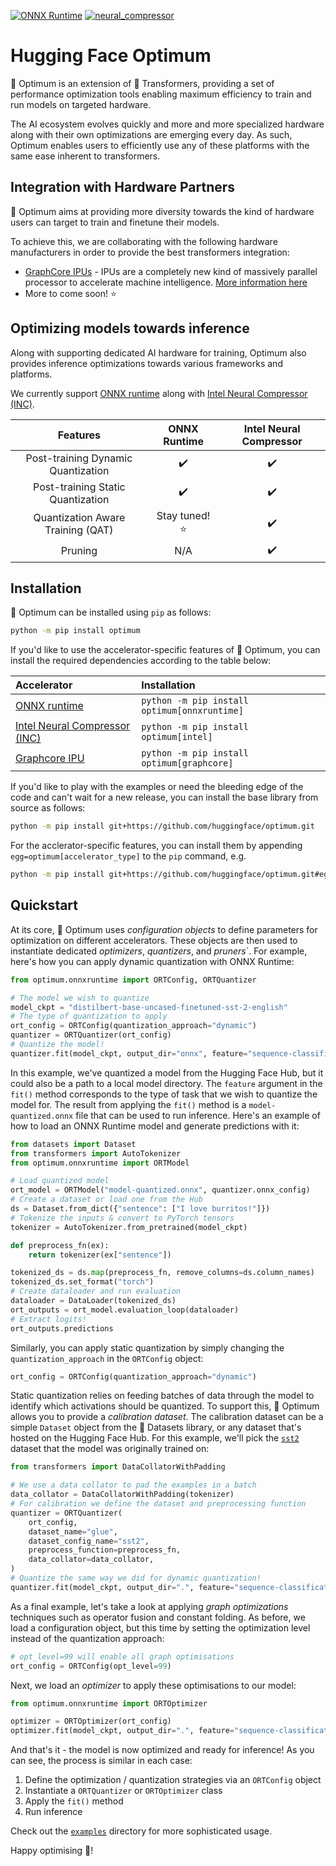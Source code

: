 [![ONNX Runtime](https://github.com/huggingface/optimum/actions/workflows/test_onnxruntime.yml/badge.svg)](https://github.com/huggingface/optimum/actions/workflows/test_onnxruntime.yml)
[![neural_compressor](https://github.com/huggingface/optimum/actions/workflows/test_intel.yml/badge.svg)](https://github.com/huggingface/optimum/actions/workflows/test_intel.yml)

# Hugging Face Optimum

🤗 Optimum is an extension of 🤗 Transformers, providing a set of performance optimization tools enabling maximum efficiency to train and run models on targeted hardware.

The AI ecosystem evolves quickly and more and more specialized hardware along with their own optimizations are emerging every day.
As such, Optimum enables users to efficiently use any of these platforms with the same ease inherent to transformers.


## Integration with Hardware Partners

🤗 Optimum aims at providing more diversity towards the kind of hardware users can target to train and finetune their models.

To achieve this, we are collaborating with the following hardware manufacturers in order to provide the best transformers integration:
- [GraphCore IPUs](https://github.com/huggingface/optimum-graphcore) - IPUs are a completely new kind of massively parallel processor to accelerate machine intelligence. [More information here](https://www.graphcore.ai/products/ipu)
- More to come soon! :star:

## Optimizing models towards inference

Along with supporting dedicated AI hardware for training, Optimum also provides inference optimizations towards various frameworks and
platforms.


We currently support [ONNX runtime](https://github.com/microsoft/onnxruntime) along with [Intel Neural Compressor (INC)](https://github.com/intel/neural-compressor).

| Features                           | ONNX Runtime          | Intel Neural Compressor |
|:----------------------------------:|:---------------------:|:-----------------------:|
| Post-training Dynamic Quantization |  :heavy_check_mark:   |    :heavy_check_mark:   |
| Post-training Static Quantization  |  :heavy_check_mark:   |    :heavy_check_mark:   |
| Quantization Aware Training (QAT)  |  Stay tuned! :star:   |    :heavy_check_mark:   |
| Pruning                            |        N/A            |    :heavy_check_mark:   |


## Installation

🤗 Optimum can be installed using `pip` as follows:

```bash
python -m pip install optimum
```

If you'd like to use the accelerator-specific features of 🤗 Optimum, you can install the required dependencies according to the table below:

| Accelerator                                                                 | Installation                                 |
|:----------------------------------------------------------------------------|:---------------------------------------------|
| [ONNX runtime](https://github.com/microsoft/onnxruntime)                    | `python -m pip install optimum[onnxruntime]` |
| [Intel Neural Compressor (INC)](https://github.com/intel/neural-compressor) | `python -m pip install optimum[intel]`       |
| [Graphcore IPU](https://www.graphcore.ai/products/ipu)                      | `python -m pip install optimum[graphcore]`   |


If you'd like to play with the examples or need the bleeding edge of the code and can't wait for a new release, you can install the base library from source as follows:

```bash
python -m pip install git+https://github.com/huggingface/optimum.git
```

For the acclerator-specific features, you can install them by appending `egg=optimum[accelerator_type]` to the `pip` command, e.g.

```bash
python -m pip install git+https://github.com/huggingface/optimum.git#egg=optimum[onnxruntime]
```

## Quickstart

At its core, 🤗 Optimum uses _configuration objects_ to define parameters for optimization on different accelerators. These objects are then used to instantiate dedicated _optimizers_, _quantizers_, and _pruners_`. For example, here's how you can apply dynamic quantization with ONNX Runtime:

```python
from optimum.onnxruntime import ORTConfig, ORTQuantizer

# The model we wish to quantize
model_ckpt = "distilbert-base-uncased-finetuned-sst-2-english"
# The type of quantization to apply
ort_config = ORTConfig(quantization_approach="dynamic")
quantizer = ORTQuantizer(ort_config)
# Quantize the model!
quantizer.fit(model_ckpt, output_dir="onnx", feature="sequence-classification")
```

In this example, we've quantized a model from the Hugging Face Hub, but it could also be a path to a local model directory. The `feature` argument in the `fit()` method corresponds to the type of task that we wish to quantize the model for. The result from applying the `fit()` method is a `model-quantized.onnx` file that can be used to run inference. Here's an example of how to load an ONNX Runtime model and generate predictions with it:

```python
from datasets import Dataset
from transformers import AutoTokenizer
from optimum.onnxruntime import ORTModel

# Load quantized model
ort_model = ORTModel("model-quantized.onnx", quantizer.onnx_config)
# Create a dataset or load one from the Hub
ds = Dataset.from_dict({"sentence": ["I love burritos!"]})
# Tokenize the inputs & convert to PyTorch tensors
tokenizer = AutoTokenizer.from_pretrained(model_ckpt)

def preprocess_fn(ex):
    return tokenizer(ex["sentence"])

tokenized_ds = ds.map(preprocess_fn, remove_columns=ds.column_names)
tokenized_ds.set_format("torch")
# Create dataloader and run evaluation
dataloader = DataLoader(tokenized_ds)
ort_outputs = ort_model.evaluation_loop(dataloader)
# Extract logits!
ort_outputs.predictions
```

Similarly, you can apply static quantization by simply changing the `quantization_approach` in the `ORTConfig` object:

```python
ort_config = ORTConfig(quantization_approach="dynamic")
```

Static quantization relies on feeding batches of data through the model to identify which activations should be quantized. To support this, 🤗 Optimum allows you to provide a _calibration dataset_. The calibration dataset can be a simple `Dataset` object from the 🤗 Datasets library, or any dataset that's hosted on the Hugging Face Hub. For this example, we'll pick the [`sst2`](https://huggingface.co/datasets/glue/viewer/sst2/test) dataset that the model was originally trained on:

```python
from transformers import DataCollatorWithPadding

# We use a data collator to pad the examples in a batch
data_collator = DataCollatorWithPadding(tokenizer)
# For calibration we define the dataset and preprocessing function
quantizer = ORTQuantizer(
    ort_config,
    dataset_name="glue",
    dataset_config_name="sst2",
    preprocess_function=preprocess_fn,
    data_collator=data_collator,
)
# Quantize the same way we did for dynamic quantization!
quantizer.fit(model_ckpt, output_dir=".", feature="sequence-classification")
```

As a final example, let's take a look at applying _graph optimizations_ techniques such as operator fusion and constant folding. As before, we load a configuration object, but this time by setting the optimization level instead of the quantization approach:

```python
# opt_level=99 will enable all graph optimisations
ort_config = ORTConfig(opt_level=99)
```

Next, we load an _optimizer_ to apply these optimisations to our model:

```python
from optimum.onnxruntime import ORTOptimizer

optimizer = ORTOptimizer(ort_config)
optimizer.fit(model_ckpt, output_dir=".", feature="sequence-classification")
```

And that's it - the model is now optimized and ready for inference! As you can see, the process is similar in each case:

1. Define the optimization / quantization strategies via an `ORTConfig` object
2. Instantiate a `ORTQuantizer` or `ORTOptimizer` class
3. Apply the `fit()` method
4. Run inference

Check out the [`examples`](https://github.com/huggingface/optimum/tree/main/examples) directory for more sophisticated usage.

Happy optimising 🤗!


